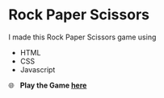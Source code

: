 # Rock Paper Scissors

I made this Rock Paper Scissors game using 
- HTML
- CSS
- Javascript

:globe_with_meridians: &nbsp; **Play the Game [here](https://sumanth-talluri.github.io/Rock-Paper-Scissors/)**

